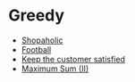# Greedy
- [Shopaholic](https://onlinejudge.org/index.php?option=com_onlinejudge&Itemid=8&category=25&page=show_problem&problem=2354)
- [Football](https://onlinejudge.org/index.php?option=com_onlinejudge&Itemid=8&category=602&page=show_problem&problem=4411)
- [Keep the customer satisfied](https://onlinejudge.org/index.php?option=com_onlinejudge&Itemid=8&category=246&page=show_problem&problem=3594)
- [Maximum Sum (II)](https://onlinejudge.org/index.php?option=com_onlinejudge&Itemid=8&category=18&page=show_problem&problem=1597)
